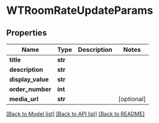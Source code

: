 # WTRoomRateUpdateParams


## Properties
Name | Type | Description | Notes
------------ | ------------- | ------------- | -------------
**title** | **str** |  | 
**description** | **str** |  | 
**display_value** | **str** |  | 
**order_number** | **int** |  | 
**media_url** | **str** |  | [optional] 

[[Back to Model list]](../README.md#documentation-for-models) [[Back to API list]](../README.md#documentation-for-api-endpoints) [[Back to README]](../README.md)


